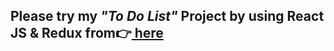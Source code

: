 <h2>Please try my <em>"To Do List"</em> Project by using React JS & Redux from👉<a href="https://react-todo-list-with-redux.herokuapp.com/" target="blank" rel="noopener noreferrer"> here</a> </h2>
